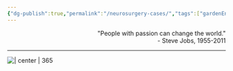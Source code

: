 ```yaml
---
{"dg-publish":true,"permalink":"/neurosurgery-cases/","tags":["gardenEntry"],"created":"2023-05-27T13:58:35.000-07:00","updated":"2023-10-17T21:23:43.274-07:00"}
---
```


<div align="right">
"People with passion can change the world."<br>
- Steve Jobs, 1955-2011
</div>

---

![ | center | 365 ](https://i.imgur.com/JrGHyGc.jpg)